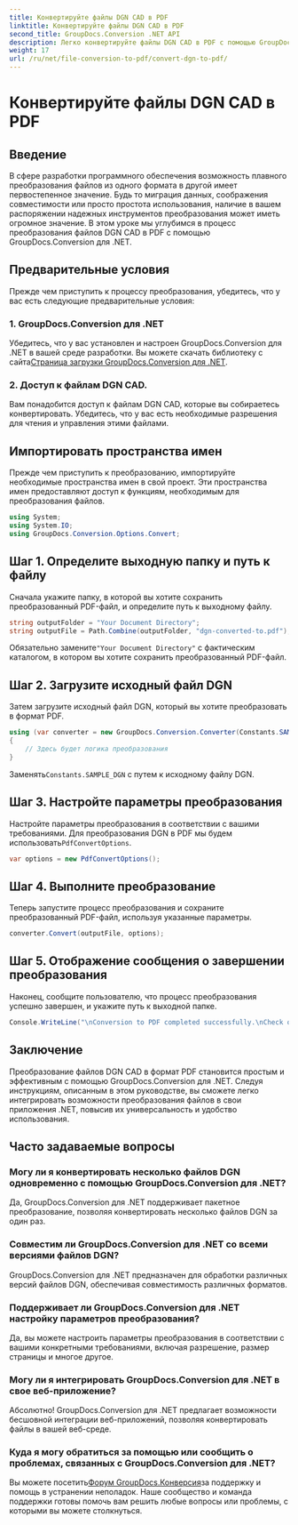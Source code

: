 ```yaml
---
title: Конвертируйте файлы DGN CAD в PDF
linktitle: Конвертируйте файлы DGN CAD в PDF
second_title: GroupDocs.Conversion .NET API
description: Легко конвертируйте файлы DGN CAD в PDF с помощью GroupDocs.Conversion для .NET. Легко интегрируйте возможности преобразования файлов в свои приложения .NET.
weight: 17
url: /ru/net/file-conversion-to-pdf/convert-dgn-to-pdf/
---
```


# Конвертируйте файлы DGN CAD в PDF

## Введение
В сфере разработки программного обеспечения возможность плавного преобразования файлов из одного формата в другой имеет первостепенное значение. Будь то миграция данных, соображения совместимости или просто простота использования, наличие в вашем распоряжении надежных инструментов преобразования может иметь огромное значение. В этом уроке мы углубимся в процесс преобразования файлов DGN CAD в PDF с помощью GroupDocs.Conversion для .NET.
## Предварительные условия
Прежде чем приступить к процессу преобразования, убедитесь, что у вас есть следующие предварительные условия:
### 1. GroupDocs.Conversion для .NET
 Убедитесь, что у вас установлен и настроен GroupDocs.Conversion для .NET в вашей среде разработки. Вы можете скачать библиотеку с сайта[Страница загрузки GroupDocs.Conversion для .NET](https://releases.groupdocs.com/conversion/net/).
### 2. Доступ к файлам DGN CAD.
Вам понадобится доступ к файлам DGN CAD, которые вы собираетесь конвертировать. Убедитесь, что у вас есть необходимые разрешения для чтения и управления этими файлами.

## Импортировать пространства имен
Прежде чем приступить к преобразованию, импортируйте необходимые пространства имен в свой проект. Эти пространства имен предоставляют доступ к функциям, необходимым для преобразования файлов.

```csharp
using System;
using System.IO;
using GroupDocs.Conversion.Options.Convert;
```

## Шаг 1. Определите выходную папку и путь к файлу
Сначала укажите папку, в которой вы хотите сохранить преобразованный PDF-файл, и определите путь к выходному файлу.
```csharp
string outputFolder = "Your Document Directory";
string outputFile = Path.Combine(outputFolder, "dgn-converted-to.pdf");
```
 Обязательно замените`"Your Document Directory"` с фактическим каталогом, в котором вы хотите сохранить преобразованный PDF-файл.
## Шаг 2. Загрузите исходный файл DGN
Затем загрузите исходный файл DGN, который вы хотите преобразовать в формат PDF.
```csharp
using (var converter = new GroupDocs.Conversion.Converter(Constants.SAMPLE_DGN))
{
    // Здесь будет логика преобразования
}
```
 Заменять`Constants.SAMPLE_DGN` с путем к исходному файлу DGN.
## Шаг 3. Настройте параметры преобразования
 Настройте параметры преобразования в соответствии с вашими требованиями. Для преобразования DGN в PDF мы будем использовать`PdfConvertOptions`.
```csharp
var options = new PdfConvertOptions();
```
## Шаг 4. Выполните преобразование
Теперь запустите процесс преобразования и сохраните преобразованный PDF-файл, используя указанные параметры.
```csharp
converter.Convert(outputFile, options);
```
## Шаг 5. Отображение сообщения о завершении преобразования
Наконец, сообщите пользователю, что процесс преобразования успешно завершен, и укажите путь к выходной папке.
```csharp
Console.WriteLine("\nConversion to PDF completed successfully.\nCheck output in {0}", outputFolder);
```

## Заключение
Преобразование файлов DGN CAD в формат PDF становится простым и эффективным с помощью GroupDocs.Conversion для .NET. Следуя инструкциям, описанным в этом руководстве, вы сможете легко интегрировать возможности преобразования файлов в свои приложения .NET, повысив их универсальность и удобство использования.
## Часто задаваемые вопросы
### Могу ли я конвертировать несколько файлов DGN одновременно с помощью GroupDocs.Conversion для .NET?
Да, GroupDocs.Conversion для .NET поддерживает пакетное преобразование, позволяя конвертировать несколько файлов DGN за один раз.
### Совместим ли GroupDocs.Conversion для .NET со всеми версиями файлов DGN?
GroupDocs.Conversion для .NET предназначен для обработки различных версий файлов DGN, обеспечивая совместимость различных форматов.
### Поддерживает ли GroupDocs.Conversion для .NET настройку параметров преобразования?
Да, вы можете настроить параметры преобразования в соответствии с вашими конкретными требованиями, включая разрешение, размер страницы и многое другое.
### Могу ли я интегрировать GroupDocs.Conversion для .NET в свое веб-приложение?
Абсолютно! GroupDocs.Conversion для .NET предлагает возможности бесшовной интеграции веб-приложений, позволяя конвертировать файлы в вашей веб-среде.
### Куда я могу обратиться за помощью или сообщить о проблемах, связанных с GroupDocs.Conversion для .NET?
 Вы можете посетить[Форум GroupDocs.Конверсия](https://forum.groupdocs.com/c/conversion/11)за поддержку и помощь в устранении неполадок. Наше сообщество и команда поддержки готовы помочь вам решить любые вопросы или проблемы, с которыми вы можете столкнуться.